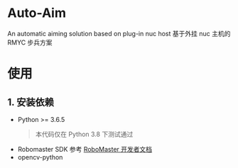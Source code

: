 # Auto-Aim
An automatic aiming solution based on plug-in nuc host
基于外挂 nuc 主机的 RMYC 步兵方案

# 使用

## 1. 安装依赖

- Python >= 3.6.5
  > 本代码仅在 Python 3.8 下测试通过
- Robomaster SDK
  参考 [RoboMaster 开发者文档](https://robomaster-dev.readthedocs.io/zh-cn/latest/python_sdk/installs.html#sdk-windows)
- opencv-python 
